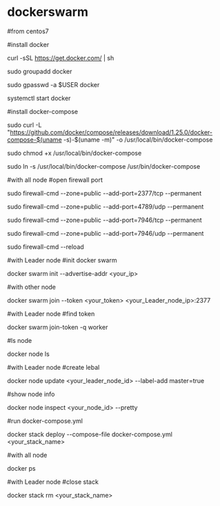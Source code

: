 # dockerswarm
#from centos7

#install docker

  curl -sSL https://get.docker.com/ | sh 

  sudo groupadd docker

  sudo gpasswd -a $USER docker

  systemctl start docker

#install docker-compose

  sudo curl -L "https://github.com/docker/compose/releases/download/1.25.0/docker-compose-$(uname -s)-$(uname -m)" -o /usr/local/bin/docker-compose

  sudo chmod +x /usr/local/bin/docker-compose

  sudo ln -s /usr/local/bin/docker-compose /usr/bin/docker-compose

#with all node
#open firewall port


  sudo firewall-cmd --zone=public --add-port=2377/tcp --permanent

  sudo firewall-cmd --zone=public --add-port=4789/udp --permanent

  sudo firewall-cmd --zone=public --add-port=7946/tcp --permanent

  sudo firewall-cmd --zone=public --add-port=7946/udp --permanent

  sudo firewall-cmd --reload

#with Leader node
#init docker swarm

  docker swarm init --advertise-addr <your_ip>

#with other node

  docker swarm join --token <your_token> <your_Leader_node_ip>:2377

#with Leader node
#find token

  docker swarm join-token -q worker

#ls node

  docker node ls

#with Leader node
#create lebal

  docker node update <your_leader_node_id> --label-add master=true

#show node info

  docker node inspect <your_node_id> --pretty

#run docker-compose.yml

  docker stack deploy --compose-file docker-compose.yml <your_stack_name>

#with all node

  docker ps

#with Leader node
#close stack

  docker stack rm <your_stack_name>
